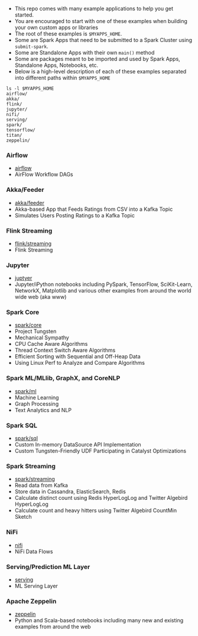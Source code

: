 * This repo comes with many example applications to help you get started.
* You are encouraged to start with one of these examples when building your own custom apps or libraries
* The root of these examples is `$MYAPPS_HOME`.
* Some are Spark Apps that need to be submitted to a Spark Cluster using `submit-spark`.
* Some are Standalone Apps with their own `main()` method
* Some are packages meant to be imported and used by Spark Apps, Standalone Apps, Notebooks, etc.
* Below is a high-level description of each of these examples separated into different paths within `$MYAPPS_HOME`
```
ls -l $MYAPPS_HOME
airflow/
akka/
flink/  
jupyter/
nifi/
serving/    
spark/
tensorflow/
titan/
zeppelin/
```

### Airflow
* [airflow](https://github.com/fluxcapacitor/pipeline/tree/master/myapps/airflow)
* AirFlow Workflow DAGs

### Akka/Feeder
* [akka/feeder](https://github.com/fluxcapacitor/pipeline/tree/master/myapps/akka/feeder)
* Akka-based App that Feeds Ratings from CSV into a Kafka Topic
* Simulates Users Posting Ratings to a Kafka Topic
 
### Flink Streaming
* [flink/streaming](https://github.com/fluxcapacitor/pipeline/tree/master/myapps/flink/streaming) 
* Flink Streaming 

### Jupyter
* [juptyer](https://github.com/fluxcapacitor/pipeline/tree/master/myapps/jupyter)
* Jupyter/iPython notebooks including PySpark, TensorFlow, SciKit-Learn, NetworkX, Matplotlib and various other examples from around the world wide web (aka www)

### Spark Core
* [spark/core](https://github.com/fluxcapacitor/pipeline/tree/master/myapps/spark/core)
* Project Tungsten
* Mechanical Sympathy 
* CPU Cache Aware Algorithms
* Thread Context Switch Aware Algorithms
* Efficient Sorting with Sequential and Off-Heap Data
* Using Linux Perf to Analyze and Compare Algorithms

### Spark ML/MLlib, GraphX, and CoreNLP
* [spark/ml](https://github.com/fluxcapacitor/pipeline/tree/master/myapps/spark/ml) 
* Machine Learning
* Graph Processing
* Text Analytics and NLP

### Spark SQL
* [spark/sql](https://github.com/fluxcapacitor/pipeline/tree/master/myapps/spark/sql)
* Custom In-memory DataSource API Implementation 
* Custom Tungsten-Friendly UDF Participating in Catalyst Optimizations

### Spark Streaming
* [spark/streaming](https://github.com/fluxcapacitor/pipeline/tree/master/myapps/spark/streaming)
* Read data from Kafka
* Store data in Cassandra, ElasticSearch, Redis
* Calculate distinct count using Redis HyperLogLog and Twitter Algebird HyperLogLog
* Calculate count and heavy hitters using Twitter Algebird CountMin Sketch

### NiFi
* [nifi](https://github.com/fluxcapacitor/pipeline/tree/master/myapps/nifi) 
* NiFi Data Flows

### Serving/Prediction ML Layer 
* [serving](https://github.com/fluxcapacitor/pipeline/tree/master/myapps/serving) 
* ML Serving Layer

### Apache Zeppelin 
* [zeppelin](https://github.com/fluxcapacitor/pipeline/tree/master/myapps/zeppelin)
* Python and Scala-based notebooks including many new and existing examples from around the web